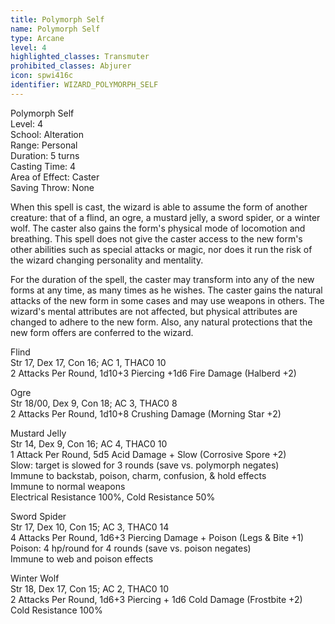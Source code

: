 ```yaml
---
title: Polymorph Self
name: Polymorph Self
type: Arcane
level: 4
highlighted_classes: Transmuter
prohibited_classes: Abjurer
icon: spwi416c
identifier: WIZARD_POLYMORPH_SELF
---
```

Polymorph Self  
Level: 4  
School: Alteration  
Range: Personal  
Duration: 5 turns  
Casting Time: 4  
Area of Effect: Caster  
Saving Throw: None  
  
When this spell is cast, the wizard is able to assume the form of another creature: that of a flind, an ogre, a mustard jelly, a sword spider, or a winter wolf. The caster also gains the form's physical mode of locomotion and breathing. This spell does not give the caster access to the new form's other abilities such as special attacks or magic, nor does it run the risk of the wizard changing personality and mentality.  
  
For the duration of the spell, the caster may transform into any of the new forms at any time, as many times as he wishes. The caster gains the natural attacks of the new form in some cases and may use weapons in others. The wizard's mental attributes are not affected, but physical attributes are changed to adhere to the new form. Also, any natural protections that the new form offers are conferred to the wizard.  
  
Flind  
Str 17, Dex 17, Con 16;  AC 1, THAC0 10  
2 Attacks Per Round, 1d10+3 Piercing +1d6 Fire Damage (Halberd +2)  
  
  
Ogre  
Str 18/00, Dex 9, Con 18;  AC 3, THAC0 8  
2 Attacks Per Round, 1d10+8 Crushing Damage (Morning Star +2)  
  
  
Mustard Jelly  
Str 14, Dex 9, Con 16;  AC 4, THAC0 10  
1 Attack Per Round, 5d5 Acid Damage + Slow (Corrosive Spore +2)  
Slow: target is slowed for 3 rounds (save vs. polymorph negates)  
Immune to backstab, poison, charm, confusion, &amp; hold effects  
Immune to normal weapons  
Electrical Resistance 100%, Cold Resistance 50%  
  
  
Sword Spider  
Str 17, Dex 10, Con 15;  AC 3, THAC0 14  
4 Attacks Per Round, 1d6+3 Piercing Damage + Poison (Legs &amp; Bite +1)  
Poison: 4 hp/round for 4 rounds (save vs. poison negates)  
Immune to web and poison effects  
  
  
Winter Wolf  
Str 18, Dex 17, Con 15;  AC 2, THAC0 10  
2 Attacks Per Round, 1d6+3 Piercing + 1d6 Cold Damage (Frostbite +2)  
Cold Resistance 100%  
